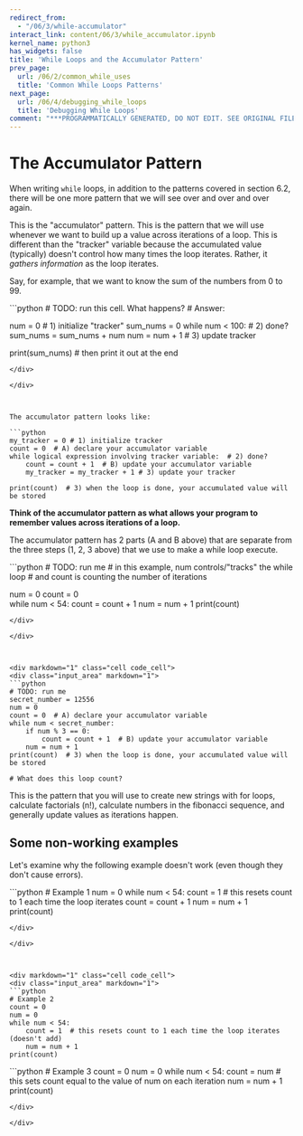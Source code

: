 ```yaml
---
redirect_from:
  - "/06/3/while-accumulator"
interact_link: content/06/3/while_accumulator.ipynb
kernel_name: python3
has_widgets: false
title: 'While Loops and the Accumulator Pattern'
prev_page:
  url: /06/2/common_while_uses
  title: 'Common While Loops Patterns'
next_page:
  url: /06/4/debugging_while_loops
  title: 'Debugging While Loops'
comment: "***PROGRAMMATICALLY GENERATED, DO NOT EDIT. SEE ORIGINAL FILES IN /content***"
---
```



The Accumulator Pattern
==============

When writing `while` loops, in addition to the patterns covered in section 6.2, there will be one more pattern that we will see over and over and over again.

This is the "accumulator" pattern. This is the pattern that we will use whenever we want to build up a value across iterations of a loop. This is different than the "tracker" variable because the accumulated value (typically) doesn't control how many times the loop iterates. Rather, it *gathers information* as the loop iterates.

Say, for example, that we want to know the sum of the numbers from 0 to 99.



<div markdown="1" class="cell code_cell">
<div class="input_area" markdown="1">
```python
# TODO: run this cell. What happens?
# Answer:

num = 0 # 1) initialize "tracker"
sum_nums = 0 
while num < 100: # 2) done?
    sum_nums = sum_nums + num
    num = num + 1 # 3) update tracker
    
print(sum_nums) # then print it out at the end

```
</div>

</div>



The accumulator pattern looks like:

```python
my_tracker = 0 # 1) initialize tracker
count = 0  # A) declare your accumulator variable
while logical expression involving tracker variable:  # 2) done?
    count = count + 1  # B) update your accumulator variable
    my_tracker = my_tracker + 1 # 3) update your tracker
    
print(count)  # 3) when the loop is done, your accumulated value will be stored
```

__Think of the accumulator pattern as what allows your program to remember values across iterations of a loop.__

The accumulator pattern has 2 parts (A and B above) that are separate from the three steps (1, 2, 3 above) that we use to make a while loop execute.



<div markdown="1" class="cell code_cell">
<div class="input_area" markdown="1">
```python
# TODO: run me
# in this example, num controls/"tracks" the while loop
# and count is counting the number of iterations

num = 0
count = 0  
while num < 54:
    count = count + 1
    num = num + 1
print(count)

```
</div>

</div>



<div markdown="1" class="cell code_cell">
<div class="input_area" markdown="1">
```python
# TODO: run me
secret_number = 12556
num = 0
count = 0  # A) declare your accumulator variable
while num < secret_number:
    if num % 3 == 0:
        count = count + 1  # B) update your accumulator variable
    num = num + 1
print(count)  # 3) when the loop is done, your accumulated value will be stored

# What does this loop count?

```
</div>

</div>



This is the pattern that you will use to create new strings with for loops, calculate factorials (n!), calculate numbers in the fibonacci sequence, and generally update values as iterations happen. 



Some non-working examples
------------

Let's examine why the following example doesn't work (even though they don't cause errors).



<div markdown="1" class="cell code_cell">
<div class="input_area" markdown="1">
```python
# Example 1
num = 0
while num < 54:
    count = 1  # this resets count to 1 each time the loop iterates
    count = count + 1
    num = num + 1
print(count)

```
</div>

</div>



<div markdown="1" class="cell code_cell">
<div class="input_area" markdown="1">
```python
# Example 2
count = 0
num = 0
while num < 54:
    count = 1  # this resets count to 1 each time the loop iterates (doesn't add)
    num = num + 1
print(count)

```
</div>

</div>



<div markdown="1" class="cell code_cell">
<div class="input_area" markdown="1">
```python
# Example 3
count = 0
num = 0
while num < 54:
    count = num # this sets count equal to the value of num on each iteration
    num = num + 1
print(count)

```
</div>

</div>

